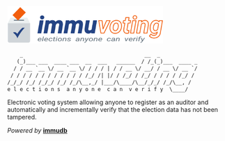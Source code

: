 <img src="./client/immuvoting-logo.svg" height="85">

```console
    _                                       __  _
   (_)___ ___  ____ ___  __  ___   ______  / /_(_)___  ____ _
  / / __ `__ \/ __ `__ \/ / / / | / / __ \/ __/ / __ \/ __ `/
 / / / / / / / / / / / / /_/ /| |/ / /_/ / /_/ / / / / /_/ /
/_/_/ /_/ /_/_/ /_/ /_/\__,_/ |___/\____/\__/_/_/ /_/\__, /
e l e c t i o n s  a n y o n e  c a n  v e r i f y  \____/
```

Electronic voting system allowing anyone to register as an auditor and automatically and incrementally verify that the election data has not been tampered.

_Powered by_ **[immudb](https://github.com/codenotary/immudb)**
